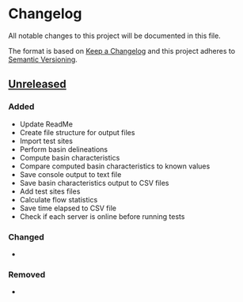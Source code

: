 # Changelog

All notable changes to this project will be documented in this file.

The format is based on [Keep a Changelog](http://keepachangelog.com/en/1.0.0/)
and this project adheres to [Semantic Versioning](http://semver.org/spec/v2.0.0.html).

## [Unreleased](https://github.com/USGS-WiM/SS-IntegrationTester/tree/dev)

### Added

- Update ReadMe
- Create file structure for output files
- Import test sites
- Perform basin delineations
- Compute basin characteristics
- Compare computed basin characteristics to known values
- Save console output to text file
- Save basin characteristics output to CSV files
- Add test sites files
- Calculate flow statistics
- Save time elapsed to CSV file
- Check if each server is online before running tests

### Changed

-

### Removed

-

